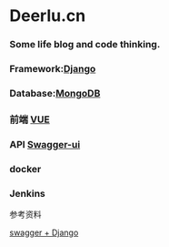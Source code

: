 # Deerlu.cn

### Some life blog and code thinking.

### Framework:[Django](https://www.djangoproject.com/)

### Database:[MongoDB](https://www.mongodb.com/)

### 前端 [VUE](https://vuejs.org/)

### API [Swagger-ui](https://swagger.io/)

### docker

### Jenkins

参考资料

[swagger + Django](https://django-rest-swagger.readthedocs.io/en/latest/) 


